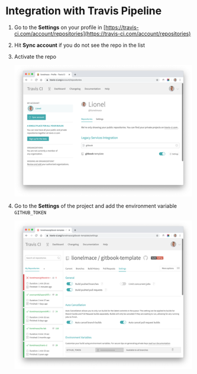 # Integration with Travis Pipeline

1. Go to the **Settings** on your profile in [https://travis-ci.com/account/repositories](https://travis-ci.com/account/repositories)

1. Hit **Sync account** if you do not see the repo in the list

1. Activate the repo

    ![travis sync](./images/travis-sync.png)

1. Go to the **Settings** of the project and add the environment variable `GITHUB_TOKEN`

    ![travis token](./images/travis-githubtoken.png)
